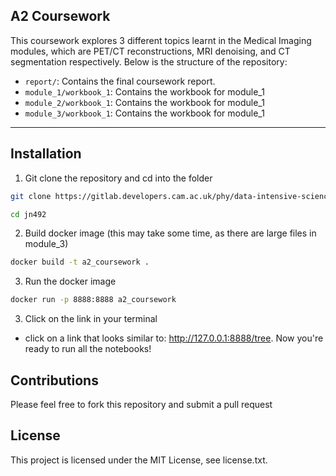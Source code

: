 ## A2 Coursework

This coursework explores 3 different topics learnt in the Medical Imaging modules, which are PET/CT reconstructions, MRI denoising, and CT segmentation respectively. Below is the structure of the repository:

- `report/`: Contains the final coursework report.
- `module_1/workbook_1`: Contains the workbook for module_1
- `module_2/workbook_1`: Contains the workbook for module_1
- `module_3/workbook_1`: Contains the workbook for module_1

---

## Installation

1. Git clone the repository and cd into the folder

```bash
git clone https://gitlab.developers.cam.ac.uk/phy/data-intensive-science-mphil/assessments/a2_coursework/jn492.git

cd jn492
```

2. Build docker image (this may take some time, as there are large files in module_3)

```bash
docker build -t a2_coursework .
```

3. Run the docker image
```bash
docker run -p 8888:8888 a2_coursework
```

3. Click on the link in your terminal

- click on a link that looks similar to: http://127.0.0.1:8888/tree. Now you're ready to run all the notebooks!

## Contributions
Please feel free to fork this repository and submit a pull request

## License
This project is licensed under the MIT License, see license.txt.






